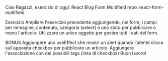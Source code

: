 Ciao Ragazzi,
esercizio di oggi: React Blog Form Multifield
repo: react-form-multifield

Esercizio
Ampliare l'esercizio precedente aggiungendo, nel form, i campi per immagine, contenuto, categoria (select) e uno stato per pubblicare o meno l'articolo. Utilizzare un unico oggetto per gestire tutti i dati del form.

BONUS
Aggiungere uno useEffect che mostri un alert quando l’utente clicca sull’apposita checkbox per pubblicare un articolo.
Aggiungere l'associazione con dei possibili tags (lista di checkbox)
Buon lavoro!
